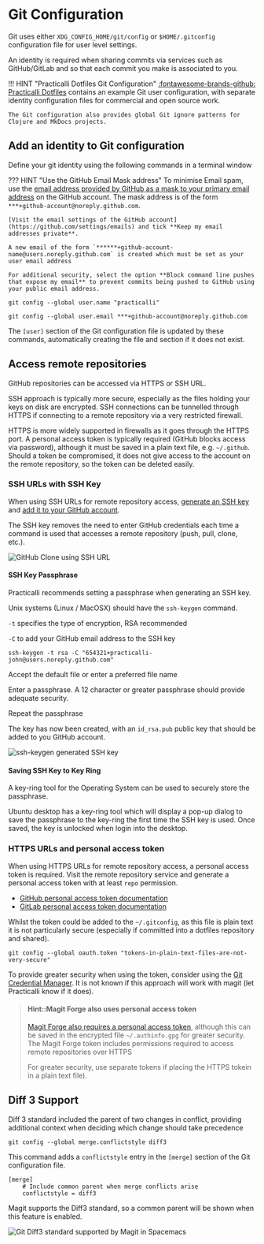 # Git Configuration

Git uses either `XDG_CONFIG_HOME/git/config` or `$HOME/.gitconfig` configuration file for user level settings.

An identity is required when sharing commits via services such as GitHub/GitLab and so that each commit you make is associated to you.

!!! HINT "Practicalli Dotfiles Git Configuration"
    [:fontawesome-brands-github: Practicalli Dotfiles](https://github.com/practicalli/dotfiles) contains an example Git user configuration, with separate identity configuration files for commercial and open source work.

    The Git configuration also provides global Git ignore patterns for Clojure and MkDocs projects.


## Add an identity to Git configuration

Define your git identity using the following commands in a terminal window

??? HINT "Use the GitHub Email Mask address"
    To minimise Email spam, use the [email address provided by GitHub as a mask to your primary email address](https://github.com/settings/emails) on the GitHub account.  The mask address is of the form `***+github-account@noreply.github.com`.

    [Visit the email settings of the GitHub account](https://github.com/settings/emails) and tick **Keep my email addresses private**.

    A new email of the form `******+github-account-name@users.noreply.github.com` is created which must be set as your user email address

    For additional security, select the option **Block command line pushes that expose my email** to prevent commits being pushed to GitHub using your public email address.

```shell
git config --global user.name "practicalli"

git config --global user.email ***+github-account@noreply.github.com
```

The `[user]` section of the Git configuration file is updated by these commands, automatically creating the file and section if it does not exist.


## Access remote repositories

GitHub repositories can be accessed via HTTPS or SSH URL.

SSH approach is typically more secure, especially as the files holding your keys on disk are encrypted.  SSH connections can be tunnelled through HTTPS if connecting to a remote repository via a very restricted firewall.

HTTPS is more widely supported in firewalls as it goes through the HTTPS port.  A personal access token is typically required (GitHub blocks access via password), although it must be saved in a plain text file, e.g. `~/.github`.  Should a token be compromised, it does not give access to the account on the remote repository, so the token can be deleted easily.


### SSH URLs with SSH Key

When using SSH URLs for remote repository access, [generate an SSH key](https://help.github.com/articles/generating-a-new-ssh-key-and-adding-it-to-the-ssh-agent/) and [add it to your GitHub account](https://help.github.com/articles/adding-a-new-ssh-key-to-your-github-account/).

The SSH key removes the need to enter GitHub credentials each time a command is used that accesses a remote repository (push, pull, clone, etc.).

![GitHub Clone using SSH URL](https://raw.githubusercontent.com/practicalli/graphic-design/live/github/screenshot/github-clone-ssh-spacemacs.png)


#### SSH Key Passphrase

Practicalli recommends setting a passphrase when generating an SSH key.

Unix systems (Linux / MacOSX) should have the `ssh-keygen` command.

`-t` specifies the type of encryption, RSA recommended

`-C` to add your GitHub email address to the SSH key

```
ssh-keygen -t rsa -C "654321+practicalli-john@users.noreply.github.com"
```

Accept the default file or enter a preferred file name

Enter a passphrase.  A 12 character or greater passphrase should provide adequate security.

Repeat the passphrase

The key has now been created, with an `id_rsa.pub` public key that should be added to you GitHub account.

![ssh-keygen generated SSH key](https://raw.githubusercontent.com/practicalli/graphic-design/live/github/screenshot/ssh-key-generated.png)


#### Saving SSH Key to Key Ring

A key-ring tool for the Operating System can be used to securely store the passphrase.

Ubuntu desktop has a key-ring tool which will display a pop-up dialog to save the passphrase to the key-ring the first time the SSH key is used. Once saved, the key is unlocked when login into the desktop.


### HTTPS URLs and personal access token

When using HTTPS URLs for remote repository access, a personal access token is required.  Visit the remote repository service and generate a personal access token with at least `repo` permission.

* [GitHub personal access token documentation](https://docs.github.com/en/authentication/keeping-your-account-and-data-secure/creating-a-personal-access-token)
* [GitLab personal access token documentation](https://docs.gitlab.com/ee/user/profile/personal_access_tokens.html#create-a-personal-access-token)

Whilst the token could be added to the `~/.gitconfig`, as this file is plain text it is not particularly secure (especially if committed into a dotfiles repository and shared).

```shell
git config --global oauth.token "tokens-in-plain-text-files-are-not-very-secure"
```

To provide greater security when using the token, consider using the [Git Credential Manager](https://github.com/GitCredentialManager/git-credential-manager).  It is not known if this approach will work with magit (let Practicalli know if it does).

> #### Hint::Magit Forge also uses personal access token
> [Magit Forge also requires a personal access token](forge-configuration.md), although this can be saved in the encrypted file `~/.authinfo.gpg` for greater security.  The Magit Forge token includes permissions required to access remote repositories over HTTPS
>
> For greater security, use separate tokens if placing the HTTPS tokein in a plain text file).


## Diff 3 Support

Diff 3 standard included the parent of two changes in conflict, providing additional context when deciding which change should take precedence

```
git config --global merge.conflictstyle diff3
```

This command adds a `conflictstyle` entry in the `[merge]` section of the Git configuration file.

```
[merge]
    # Include common parent when merge conflicts arise
    conflictstyle = diff3
```

Magit supports the Diff3 standard, so a common parent will be shown when this feature is enabled.

![Git Diff3 standard supported by Magit in Spacemacs](https://github.com/practicalli/graphic-design/blob/live/editors/spacemacs/screenshots/spacemacs-magit-diff3-merge-parent-empty.png?raw=true)
